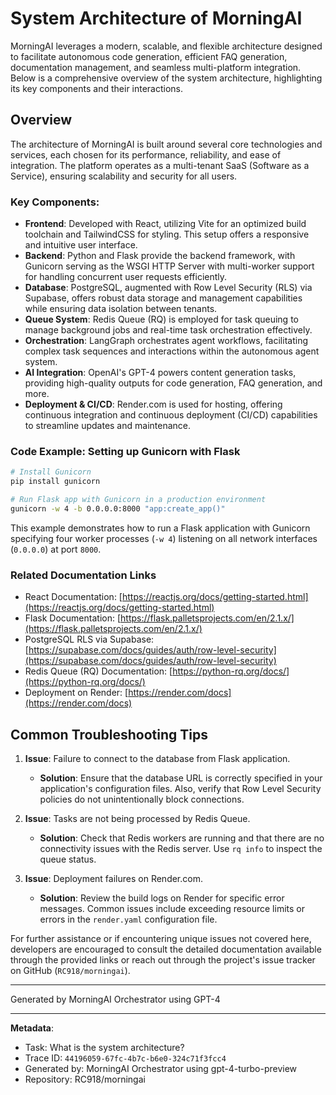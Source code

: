 # System Architecture of MorningAI

MorningAI leverages a modern, scalable, and flexible architecture designed to facilitate autonomous code generation, efficient FAQ generation, documentation management, and seamless multi-platform integration. Below is a comprehensive overview of the system architecture, highlighting its key components and their interactions.

## Overview

The architecture of MorningAI is built around several core technologies and services, each chosen for its performance, reliability, and ease of integration. The platform operates as a multi-tenant SaaS (Software as a Service), ensuring scalability and security for all users.

### Key Components:

- **Frontend**: Developed with React, utilizing Vite for an optimized build toolchain and TailwindCSS for styling. This setup offers a responsive and intuitive user interface.
- **Backend**: Python and Flask provide the backend framework, with Gunicorn serving as the WSGI HTTP Server with multi-worker support for handling concurrent user requests efficiently.
- **Database**: PostgreSQL, augmented with Row Level Security (RLS) via Supabase, offers robust data storage and management capabilities while ensuring data isolation between tenants.
- **Queue System**: Redis Queue (RQ) is employed for task queuing to manage background jobs and real-time task orchestration effectively.
- **Orchestration**: LangGraph orchestrates agent workflows, facilitating complex task sequences and interactions within the autonomous agent system.
- **AI Integration**: OpenAI's GPT-4 powers content generation tasks, providing high-quality outputs for code generation, FAQ generation, and more.
- **Deployment & CI/CD**: Render.com is used for hosting, offering continuous integration and continuous deployment (CI/CD) capabilities to streamline updates and maintenance.

### Code Example: Setting up Gunicorn with Flask

```bash
# Install Gunicorn
pip install gunicorn

# Run Flask app with Gunicorn in a production environment
gunicorn -w 4 -b 0.0.0.0:8000 "app:create_app()"
```

This example demonstrates how to run a Flask application with Gunicorn specifying four worker processes (`-w 4`) listening on all network interfaces (`0.0.0.0`) at port `8000`.

### Related Documentation Links

- React Documentation: [https://reactjs.org/docs/getting-started.html](https://reactjs.org/docs/getting-started.html)
- Flask Documentation: [https://flask.palletsprojects.com/en/2.1.x/](https://flask.palletsprojects.com/en/2.1.x/)
- PostgreSQL RLS via Supabase: [https://supabase.com/docs/guides/auth/row-level-security](https://supabase.com/docs/guides/auth/row-level-security)
- Redis Queue (RQ) Documentation: [https://python-rq.org/docs/](https://python-rq.org/docs/)
- Deployment on Render: [https://render.com/docs](https://render.com/docs)

## Common Troubleshooting Tips

1. **Issue**: Failure to connect to the database from Flask application.
   - **Solution**: Ensure that the database URL is correctly specified in your application's configuration files. Also, verify that Row Level Security policies do not unintentionally block connections.

2. **Issue**: Tasks are not being processed by Redis Queue.
   - **Solution**: Check that Redis workers are running and that there are no connectivity issues with the Redis server. Use `rq info` to inspect the queue status.

3. **Issue**: Deployment failures on Render.com.
   - **Solution**: Review the build logs on Render for specific error messages. Common issues include exceeding resource limits or errors in the `render.yaml` configuration file.

For further assistance or if encountering unique issues not covered here, developers are encouraged to consult the detailed documentation available through the provided links or reach out through the project's issue tracker on GitHub (`RC918/morningai`).

---
Generated by MorningAI Orchestrator using GPT-4

---

**Metadata**:
- Task: What is the system architecture?
- Trace ID: `44196059-67fc-4b7c-b6e0-324c71f3fcc4`
- Generated by: MorningAI Orchestrator using gpt-4-turbo-preview
- Repository: RC918/morningai
